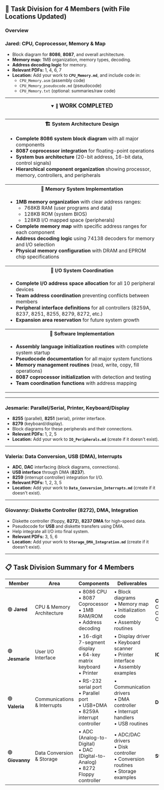 ## 👥 Task Division for 4 Members (with File Locations Updated)

### Overview

### Jared: CPU, Coprocessor, Memory & Map

- Block diagram for **8086**, **8087**, and overall architecture.
- **Memory map:** 1MB organization, memory types, decoding.
- **Address decoding logic** for memory.
- **Relevant PDFs:** 1, 4, 6, 7
- **Location:**
    Add your work to **`CPU_Memory.md`**, and include code in:
    - `CPU_Memory.asm` (assembly code)
    - `CPU_Memory_pseudocode.md` (pseudocode)
    - `CPU_Memory.txt` (optional: summaries/raw code)
    


---


<div align="center">

<details open>
<summary><strong>🎯 <span style="font-size:1.3em">WORK COMPLETED</span></strong></summary>

<br>

<table>
  <tr>
    <th align="center">🏗️ System Architecture Design</th>
  </tr>
  <tr>
    <td align="left">
      <ul>
        <li><b>Complete 8086 system block diagram</b> with all major components</li>
        <li><b>8087 coprocessor integration</b> for floating-point operations</li>
        <li><b>System bus architecture</b> (20-bit address, 16-bit data, control signals)</li>
        <li><b>Hierarchical component organization</b> showing processor, memory, controllers, and peripherals</li>
      </ul>
    </td>
  </tr>
  <tr>
    <th align="center">💾 Memory System Implementation</th>
  </tr>
  <tr>
    <td align="left">
      <ul>
        <li><b>1MB memory organization</b> with clear address ranges:
          <ul>
            <li>768KB RAM (user programs and data)</li>
            <li>128KB ROM (system BIOS)</li>
            <li>128KB I/O mapped space (peripherals)</li>
          </ul>
        </li>
        <li><b>Complete memory map</b> with specific address ranges for each component</li>
        <li><b>Address decoding logic</b> using 74138 decoders for memory and I/O selection</li>
        <li><b>Physical memory configuration</b> with DRAM and EPROM chip specifications</li>
      </ul>
    </td>
  </tr>
  <tr>
    <th align="center">🔌 I/O System Coordination</th>
  </tr>
  <tr>
    <td align="left">
      <ul>
        <li><b>Complete I/O address space allocation</b> for all 10 peripheral devices</li>
        <li><b>Team address coordination</b> preventing conflicts between members</li>
        <li><b>Peripheral interface definitions</b> for all controllers (8259A, 8237, 8251, 8255, 8279, 8272, etc.)</li>
        <li><b>Expansion area reservation</b> for future system growth</li>
      </ul>
    </td>
  </tr>
  <tr>
    <th align="center">📝 Software Implementation</th>
  </tr>
  <tr>
    <td align="left">
      <ul>
        <li><b>Assembly language initialization routines</b> with complete system startup</li>
        <li><b>Pseudocode documentation</b> for all major system functions</li>
        <li><b>Memory management routines</b> (read, write, copy, fill operations)</li>
        <li><b>8087 coprocessor initialization</b> with detection and testing</li>
        <li><b>Team coordination functions</b> with address mapping</li>
      </ul>
    </td>
  </tr>
</table>

</details>

</div>

---

### Jesmarie: Parallel/Serial, Printer, Keyboard/Display

- **8255** (parallel), **8251** (serial), printer interface.
- **8279** (keyboard/display).
- Block diagrams for these peripherals and their connections.
- **Relevant PDFs:** 1, 2, 5
- **Location:** Add your work to **`IO_Peripherals.md`** (create if it doesn't exist).

---

### Valeria: Data Conversion, USB (DMA), Interrupts

- **ADC**, **DAC** interfacing (block diagrams, connections).
- **USB interface** through DMA (**8237**).
- **8259** (interrupt controller) integration for I/O.
- **Relevant PDFs:** 1, 2, 3, 5
- **Location:** Add your work to **`Data_Conversion_Interrupts.md`** (create if it doesn't exist).

---

### Giovanny: Diskette Controller (8272), DMA, Integration

- Diskette controller (floppy, **8272**), **8237 DMA** for high-speed data.
- Pseudocode for **USB** and diskette transfers using DMA.
- Help integrate all I/O into final system.
- **Relevant PDFs:** 3, 5, 6
- **Location:** Add your work to **`Storage_DMA_Integration.md`** (create if it doesn't exist).

---
## 📋 Task Division Summary for 4 Members

| **Member**      | **Area**                    | **Components**                                                                       | **Deliverables**                                                                      | **File(s) Needed**                                                                | **Status**     |
| --------------- | --------------------------- | ------------------------------------------------------------------------------------ | ------------------------------------------------------------------------------------- | --------------------------------------------------------------------------------- | -------------- |
| 🟢 **Jared**    | CPU & Memory Architecture   | • 8086 CPU<br>• 8087 Coprocessor<br>• 1MB RAM/ROM<br>• Address decoding              | • Block diagrams<br>• Memory map<br>• Initialization code<br>• Assembly routines      | **CPU_Memory.md**<br>CPU_Memory.asm<br>CPU_Memory_pseudocode.md<br>CPU_Memory.txt | **✅ COMPLETE** |
| 🟢 **Jesmarie** | User I/O Interface          | • 16-digit 7-segment display<br>• 64-key matrix keyboard<br>• Printer                | • Display driver<br>• Keyboard scanner<br>• Printer interface<br>• Assembly examples  | **IO_Peripherals.md**                                                             | **✅ COMPLETE** |
| 🟢 **Valeria**  | Communications & Interrupts | • RS-232 serial port<br>• Parallel port<br>• USB+DMA<br>• 8259A interrupt controller | • Communication drivers<br>• DMA controller<br>• Interrupt handlers<br>• USB routines | **Data_Conversion_Interrupts.md**                                                 | **✅ COMPLETE** |
| 🟢 **Giovanny** | Data Conversion & Storage   | • ADC (Analog-to-Digital)<br>• DAC (Digital-to-Analog)<br>• 8272 Floppy controller   | • ADC/DAC drivers<br>• Disk controller<br>• Conversion routines<br>• Storage examples | **Storage_DMA_Integration.md**                                                    | **✅ COMPLETE** |

